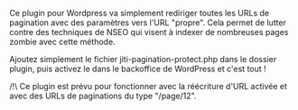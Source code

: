 Ce plugin pour Wordpress va simplement rediriger toutes les URLs de pagination avec des paramètres vers l'URL "propre".
Cela permet de lutter contre des techniques de NSEO qui visent à indexer de nombreuses pages zombie avec cette méthode.

Ajoutez simplement le fichier jiti-pagination-protect.php dans le dossier plugin, puis activez le dans le backoffice de WordPress et c'est tout !

/!\ Ce plugin est prévu pour fonctionner avec la réécriture d'URL activée et avec des URLs de paginations du type "/page/12".
